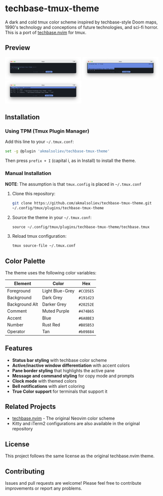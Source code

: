 # techbase-tmux-theme

A dark and cold tmux color scheme inspired by techbase-style Doom maps, 1990's
technology and conceptions of future technologies, and sci-fi horror. This is a
port of [techbase.nvim](https://github.com/mcauley-penney/techbase.nvim) for
tmux.

## Preview

<img src="./assets/home.png" width="250" alt="home"> <img src="./assets/select.png" width="250" alt="select"> <img src="./assets/windows.png" width="250" alt="windows">

## Installation

### Using TPM (Tmux Plugin Manager)

Add this line to your `~/.tmux.conf`:

```bash
set -g @plugin 'akmalsoliev/techbase-tmux-theme'
```

Then press `prefix + I` (capital i, as in Install) to install the theme.

### Manual Installation

**NOTE**: The assumption is that `tmux.config` is placed in `~/.tmux.conf`

1. Clone this repository:

   ```bash
   git clone https://github.com/akmalsoliev/techbase-tmux-theme.git
   ~/.config/tmux/plugins/techbase-tmux-theme
   ```

2. Source the theme in your `~/.tmux.conf`:

   ```
   source ~/.config/tmux/plugins/techbase-tmux-theme/techbase.tmux
   ```

3. Reload tmux configuration:
   ```bash
   tmux source-file ~/.tmux.conf
   ```

## Color Palette

The theme uses the following color variables:

| Element        | Color           | Hex       |
| -------------- | --------------- | --------- |
| Foreground     | Light Blue-Grey | `#CCD5E5` |
| Background     | Dark Grey       | `#191d23` |
| Background Alt | Darker Grey     | `#20252E` |
| Comment        | Muted Purple    | `#474B65` |
| Accent         | Blue            | `#6A8BE3` |
| Number         | Rust Red        | `#B85B53` |
| Operator       | Tan             | `#b09884` |

## Features

- **Status bar styling** with techbase color scheme
- **Active/inactive window differentiation** with accent colors
- **Pane border styling** that highlights the active pane
- **Message and command styling** for copy mode and prompts
- **Clock mode** with themed colors
- **Bell notifications** with alert coloring
- **True Color support** for terminals that support it

## Related Projects

- [techbase.nvim](https://github.com/mcauley-penney/techbase.nvim) - The
  original Neovim color scheme
- Kitty and iTerm2 configurations are also available in the original repository

## License

This project follows the same license as the original techbase.nvim theme.

## Contributing

Issues and pull requests are welcome! Please feel free to contribute
improvements or report any problems.
